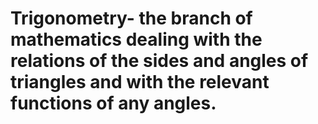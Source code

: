 # Trigonometry- the branch of mathematics dealing with the <br> relations of the sides and angles of triangles and with the relevant functions of any angles.
